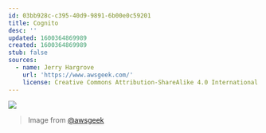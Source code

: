 ```yaml
---
id: 03bb928c-c395-40d9-9891-6b00e0c59201
title: Cognito
desc: ''
updated: 1600364869989
created: 1600364869989
stub: false
sources:
  - name: Jerry Hargrove
    url: 'https://www.awsgeek.com/'
    license: Creative Commons Attribution-ShareAlike 4.0 International License
---
```

![](/assets/images/Amazon-Cognito_en.jpg)
> Image from [@awsgeek](https://www.awsgeek.com/Amazon-Cognito/)
